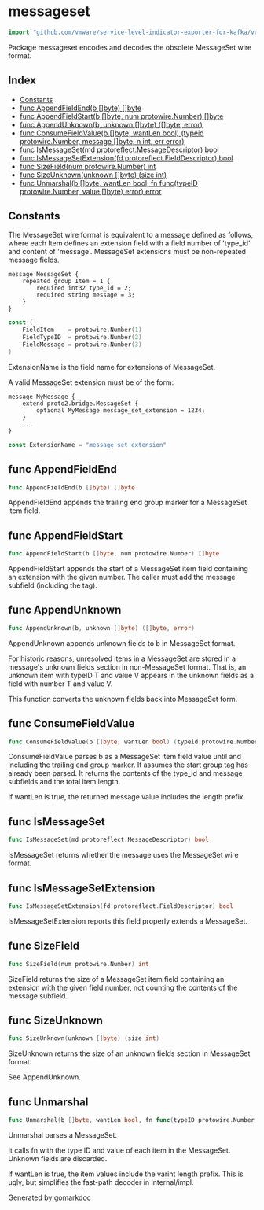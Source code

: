 <!-- Code generated by gomarkdoc. DO NOT EDIT -->

# messageset

```go
import "github.com/vmware/service-level-indicator-exporter-for-kafka/vendor/google.golang.org/protobuf/internal/encoding/messageset"
```

Package messageset encodes and decodes the obsolete MessageSet wire format.

## Index

- [Constants](<#constants>)
- [func AppendFieldEnd(b []byte) []byte](<#func-appendfieldend>)
- [func AppendFieldStart(b []byte, num protowire.Number) []byte](<#func-appendfieldstart>)
- [func AppendUnknown(b, unknown []byte) ([]byte, error)](<#func-appendunknown>)
- [func ConsumeFieldValue(b []byte, wantLen bool) (typeid protowire.Number, message []byte, n int, err error)](<#func-consumefieldvalue>)
- [func IsMessageSet(md protoreflect.MessageDescriptor) bool](<#func-ismessageset>)
- [func IsMessageSetExtension(fd protoreflect.FieldDescriptor) bool](<#func-ismessagesetextension>)
- [func SizeField(num protowire.Number) int](<#func-sizefield>)
- [func SizeUnknown(unknown []byte) (size int)](<#func-sizeunknown>)
- [func Unmarshal(b []byte, wantLen bool, fn func(typeID protowire.Number, value []byte) error) error](<#func-unmarshal>)


## Constants

The MessageSet wire format is equivalent to a message defined as follows, where each Item defines an extension field with a field number of 'type\_id' and content of 'message'. MessageSet extensions must be non\-repeated message fields.

```
message MessageSet {
	repeated group Item = 1 {
		required int32 type_id = 2;
		required string message = 3;
	}
}
```

```go
const (
    FieldItem    = protowire.Number(1)
    FieldTypeID  = protowire.Number(2)
    FieldMessage = protowire.Number(3)
)
```

ExtensionName is the field name for extensions of MessageSet.

A valid MessageSet extension must be of the form:

```
message MyMessage {
	extend proto2.bridge.MessageSet {
		optional MyMessage message_set_extension = 1234;
	}
	...
}
```

```go
const ExtensionName = "message_set_extension"
```

## func AppendFieldEnd

```go
func AppendFieldEnd(b []byte) []byte
```

AppendFieldEnd appends the trailing end group marker for a MessageSet item field.

## func AppendFieldStart

```go
func AppendFieldStart(b []byte, num protowire.Number) []byte
```

AppendFieldStart appends the start of a MessageSet item field containing an extension with the given number. The caller must add the message subfield \(including the tag\).

## func AppendUnknown

```go
func AppendUnknown(b, unknown []byte) ([]byte, error)
```

AppendUnknown appends unknown fields to b in MessageSet format.

For historic reasons, unresolved items in a MessageSet are stored in a message's unknown fields section in non\-MessageSet format. That is, an unknown item with typeID T and value V appears in the unknown fields as a field with number T and value V.

This function converts the unknown fields back into MessageSet form.

## func ConsumeFieldValue

```go
func ConsumeFieldValue(b []byte, wantLen bool) (typeid protowire.Number, message []byte, n int, err error)
```

ConsumeFieldValue parses b as a MessageSet item field value until and including the trailing end group marker. It assumes the start group tag has already been parsed. It returns the contents of the type\_id and message subfields and the total item length.

If wantLen is true, the returned message value includes the length prefix.

## func IsMessageSet

```go
func IsMessageSet(md protoreflect.MessageDescriptor) bool
```

IsMessageSet returns whether the message uses the MessageSet wire format.

## func IsMessageSetExtension

```go
func IsMessageSetExtension(fd protoreflect.FieldDescriptor) bool
```

IsMessageSetExtension reports this field properly extends a MessageSet.

## func SizeField

```go
func SizeField(num protowire.Number) int
```

SizeField returns the size of a MessageSet item field containing an extension with the given field number, not counting the contents of the message subfield.

## func SizeUnknown

```go
func SizeUnknown(unknown []byte) (size int)
```

SizeUnknown returns the size of an unknown fields section in MessageSet format.

See AppendUnknown.

## func Unmarshal

```go
func Unmarshal(b []byte, wantLen bool, fn func(typeID protowire.Number, value []byte) error) error
```

Unmarshal parses a MessageSet.

It calls fn with the type ID and value of each item in the MessageSet. Unknown fields are discarded.

If wantLen is true, the item values include the varint length prefix. This is ugly, but simplifies the fast\-path decoder in internal/impl.



Generated by [gomarkdoc](<https://github.com/princjef/gomarkdoc>)

